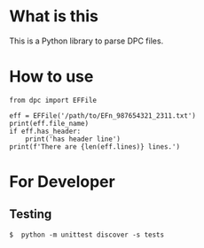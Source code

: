 # What is this

This is a Python library to parse DPC files.

# How to use

```
from dpc import EFFile

eff = EFFile('/path/to/EFn_987654321_2311.txt')
print(eff.file_name)
if eff.has_header:
    print('has header line')
print(f'There are {len(eff.lines)} lines.')
```

# For Developer

## Testing

```
$  python -m unittest discover -s tests
```
